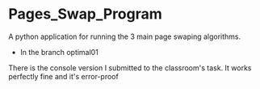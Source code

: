 # Pages_Swap_Program
A python application for running the 3 main page swaping algorithms.

* In the branch optimal01

There is the console version I submitted to the classroom's task. It works perfectly fine and it's error-proof
